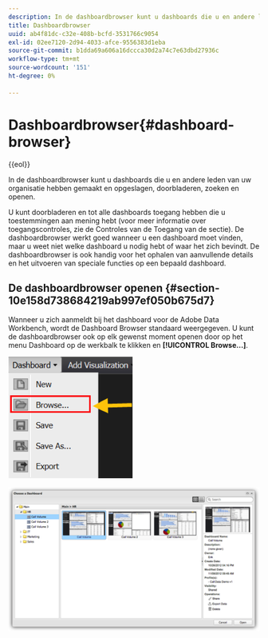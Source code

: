 ```yaml
---
description: In de dashboardbrowser kunt u dashboards die u en andere leden van uw organisatie hebben gemaakt en opgeslagen, doorbladeren, zoeken en openen.
title: Dashboardbrowser
uuid: ab4f81dc-c32e-408b-bcfd-3531766c9054
exl-id: 02ee7120-2d94-4033-afce-9556383d1eba
source-git-commit: b1dda69a606a16dccca30d2a74c7e63dbd27936c
workflow-type: tm+mt
source-wordcount: '151'
ht-degree: 0%

---
```


# Dashboardbrowser{#dashboard-browser}

{{eol}}

In de dashboardbrowser kunt u dashboards die u en andere leden van uw organisatie hebben gemaakt en opgeslagen, doorbladeren, zoeken en openen.

U kunt doorbladeren en tot alle dashboards toegang hebben die u toestemmingen aan mening hebt (voor meer informatie over toegangscontroles, zie de Controles van de Toegang van de sectie). De dashboardbrowser werkt goed wanneer u een dashboard moet vinden, maar u weet niet welke dashboard u nodig hebt of waar het zich bevindt. De dashboardbrowser is ook handig voor het ophalen van aanvullende details en het uitvoeren van speciale functies op een bepaald dashboard.

## De dashboardbrowser openen {#section-10e158d738684219ab997ef050b675d7}

Wanneer u zich aanmeldt bij het dashboard voor de Adobe Data Workbench, wordt de Dashboard Browser standaard weergegeven. U kunt de dashboardbrowser ook op elk gewenst moment openen door op het menu Dashboard op de werkbalk te klikken en **[!UICONTROL Browse…]**.

![](assets/browse.png)

![](assets/choose_a_dashboard.png)
